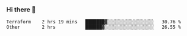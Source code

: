 ### Hi there 👋


<!--START_SECTION:waka-->

```text
Terraform    2 hrs 19 mins   ███████▓░░░░░░░░░░░░░░░░░   30.76 %
Other        2 hrs           ██████▓░░░░░░░░░░░░░░░░░░   26.55 %
```

<!--END_SECTION:waka-->

<!--
**ssrahul96/ssrahul96** is a ✨ _special_ ✨ repository because its `README.md` (this file) appears on your GitHub profile.

Here are some ideas to get you started:

- 🔭 I’m currently working on ...
- 🌱 I’m currently learning ...
- 👯 I’m looking to collaborate on ...
- 🤔 I’m looking for help with ...
- 💬 Ask me about ...
- 📫 How to reach me: ...
- 😄 Pronouns: ...
- ⚡ Fun fact: ...
-->
